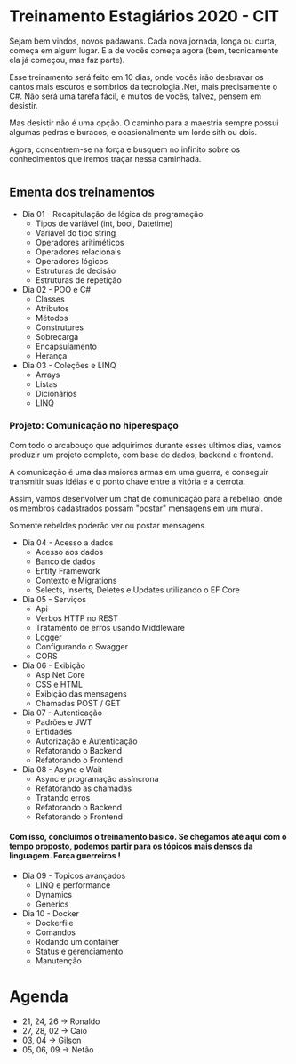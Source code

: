 # Treinamento Estagiários 2020 - CIT

Sejam bem vindos, novos padawans. Cada nova jornada, longa ou curta, começa em algum lugar. E a de vocês começa agora (bem, tecnicamente ela já começou, mas faz parte).

Esse treinamento será feito em 10 dias, onde vocês irão desbravar os cantos mais escuros e sombrios da tecnologia .Net, mais precisamente o C#. Não será uma tarefa fácil, e muitos de vocês, talvez, pensem em desistir.

Mas desistir não é uma opção. O caminho para a maestria sempre possui algumas pedras e buracos, e ocasionalmente um lorde sith ou dois. 

Agora, concentrem-se na força e busquem no infinito sobre os conhecimentos que iremos traçar nessa caminhada.

#

## Ementa dos treinamentos
* Dia 01 - Recapitulação de lógica de programação
    * Tipos de variável (int, bool, Datetime)
    * Variável do tipo string
    * Operadores aritiméticos
    * Operadores relacionais
    * Operadores lógicos
    * Estruturas de decisão
    * Estruturas de repetição
* Dia 02 - POO e C#
    * Classes
    * Atributos
    * Métodos
    * Construtures
    * Sobrecarga
    * Encapsulamento
    * Herança
* Dia 03 - Coleções e LINQ
    * Arrays
    * Listas
    * Dicionários
    * LINQ

### Projeto: Comunicação no hiperespaço
Com todo o arcabouço que adquirimos durante esses ultimos dias, vamos produzir um projeto completo, com base de dados, backend e frontend.

A comunicação é uma das maiores armas em uma guerra, e conseguir transmitir suas idéias é o ponto chave entre a vitória e a derrota.

Assim, vamos desenvolver um chat de comunicação para a rebelião, onde os membros cadastrados possam "postar" mensagens em um mural. 

Somente rebeldes poderão ver ou postar mensagens.


* Dia 04 - Acesso a dados
    * Acesso aos dados
    * Banco de dados
    * Entity Framework
    * Contexto e Migrations
    * Selects, Inserts, Deletes e Updates utilizando o EF Core
* Dia 05 - Serviços
    * Api
    * Verbos HTTP no REST
    * Tratamento de erros usando Middleware
    * Logger
    * Configurando o Swagger
    * CORS
* Dia 06 - Exibição
    * Asp Net Core
    * CSS e HTML
    * Exibição das mensagens
    * Chamadas POST / GET
* Dia 07 - Autenticação
    * Padrões e JWT
    * Entidades
    * Autorização e Autenticação
    * Refatorando o Backend
    * Refatorando o Frontend
* Dia 08 - Async e Wait
    * Async e programação assíncrona
    * Refatorando as chamadas
    * Tratando erros
    * Refatorando o Backend
    * Refatorando o Frontend

#### Com isso, concluímos o treinamento básico. Se chegamos até aqui com o tempo proposto, podemos partir para os tópicos mais densos da linguagem. Força guerreiros !

* Dia 09 - Topicos avançados
    * LINQ e performance
    * Dynamics
    * Generics
* Dia 10 - Docker
    * Dockerfile
    * Comandos
    * Rodando um container
    * Status e gerenciamento
    * Manutenção

# Agenda
- 21, 24, 26 -> Ronaldo
- 27, 28, 02 -> Caio
- 03, 04 -> Gilson
- 05, 06, 09 -> Netão